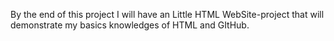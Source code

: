By the end of this project I will have an Little HTML WebSite-project that will demonstrate my basics knowledges of HTML and GItHub.

